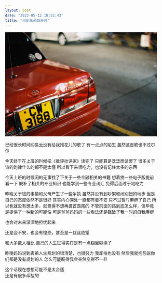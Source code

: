 ```yaml
---
layout: post
date: "2023-05-12 18:52:43"
title: "已到花朵盛开时"
---
```


<img alt="foot" src="/assets/posts/hk-car.jpg" class="post-image black"/>

已经很长时间网易云没有给我推花儿的歌了
有一点点的陌生
虽然这首歌也不过尔尔

今天终于在上班的时候把《批评批评家》读完了
只能算是泛泛而读罢了
很多关于诗的韵律什么的都不是太懂
所以看下来很吃力，也没有记住太多的东西

今天上班的时候闲的无事找了下关于一些金融相关的书籍
想着找一些电子版提前看一下
既补了相关的专业知识
也能学到一些专业词汇
免得后面过于地吃力

昨晚关于钱的事情和父母产生了一些争执
虽然并没有到吵架和闹别扭的地步
但是自己的态度依然不是很好
其实内心深处一直都有着不安
只不过暂时麻痹了自己
所以也就没有想太多，就觉得不想再畏首畏尾的
不管前面的路到底怎么样，但毕竟是提供了一种新的可能性
可是爸爸妈妈的一些看法还是戳破了我一时的自我麻痹

也会对未来深深地担忧起来

还是会不安，也会有惶恐，甚至是一丝丝绝望

和大多数人相比
自己的人生过得实在是有一点糊里糊涂了

昨晚妈妈说到表弟人生规划的很清楚，也很努力
我却啥也没有
然后我就抱怨说你们都是没有规划的人
怎么可能盼得我会突然变得不一样

这个话现在想想可能不是太合适
<br>
还是有很多牵挂的